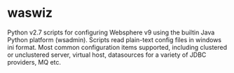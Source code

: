 # waswiz
Python v2.7 scripts for configuring Websphere v9 using the builtin Java Python platform (wsadmin). Scripts read plain-text config files in windows ini format. Most common configuration items supported, including clustered or unclustered server, virtual host, datasources for a variety of JDBC providers, MQ etc.
